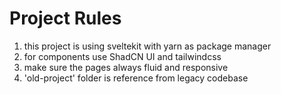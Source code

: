 # Project Rules

1. this project is using sveltekit with yarn as package manager
2. for components use ShadCN UI and tailwindcss
3. make sure the pages always fluid and responsive
4. 'old-project' folder is reference from legacy codebase
